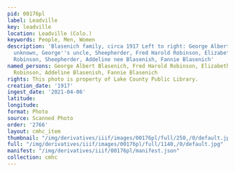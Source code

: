 ```yaml
---
pid: 00176pl
label: Leadville
key: leadville
location: Leadville (Colo.)
keywords: People, Men, Women
description: 'Blasenich family, circa 1917 Left to right: George Albert Blasenich,
  unknown, George''s uncle, Sheepherder, Fred Harold Robinson, Elizabeth (nee Blasenich)
  Robinson, Sheepherder, Addeline nee Blasenish, Fannie Blasenich'
named_persons: George Albert Blasenich, Fred Harold Robinson, Elizabeth (Blasenich)
  Robinson, Addeline Blasenish, Fannie Blasenich
rights: This photo is property of Lake County Public Library.
creation_date: '1917'
ingest_date: '2021-04-06'
latitude: 
longitude: 
format: Photo
source: Scanned Photo
order: '2766'
layout: cmhc_item
thumbnail: "/img/derivatives/iiif/images/00176pl/full/250,/0/default.jpg"
full: "/img/derivatives/iiif/images/00176pl/full/1140,/0/default.jpg"
manifest: "/img/derivatives/iiif/00176pl/manifest.json"
collection: cmhc
---
```

